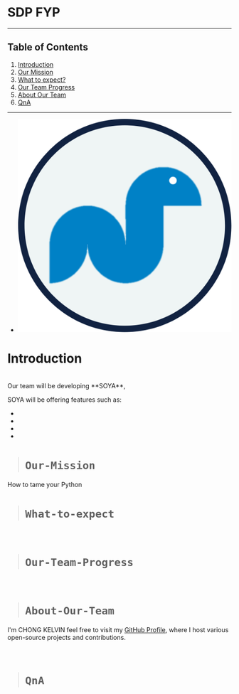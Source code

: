 # SDP FYP

- - -

## Table of Contents

1. [Introduction](#introduction)
2. [Our Mission](#Our-Mission)
3. [What to expect?](#What-to-expect)
4. [Our Team Progress](#Our-Team-Progress)
5. [About Our Team](#About-Our-Team)
6. [QnA](#QnA)

- - -
- ![logo_transparent.png](/frontend/public/SOYA-ONLY-PYTHON-BIG.png)

# Introduction
<br>
Our team will be developing **SOYA**, 



SOYA will be offering features such as:

* 
* 
* 
* 



> # `Our-Mission`
How to tame your Python
<br>


> # `What-to-expect`

<br>

> # `Our-Team-Progress`

<br>

> # `About-Our-Team`


I'm CHONG KELVIN feel free to visit my [GitHub Profile](https://github.com/kelocker), where I host various open-source projects and contributions.

<br>

> # `QnA`



